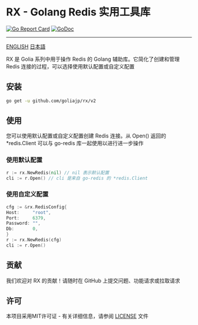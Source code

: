 # RX - Golang Redis 实用工具库

[![Go Report Card](https://goreportcard.com/badge/github.com/goliajp/rx)](https://goreportcard.com/report/github.com/goliajp/rx)
[![GoDoc](https://pkg.go.dev/badge/github.com/goliajp/rx)](https://pkg.go.dev/github.com/goliajp/rx)

---
[ENGLISH](README.md)
[日本語](README_JP.md)

RX 是 Golia 系列中用于操作 Redis 的 Golang 辅助库。它简化了创建和管理 Redis 连接的过程，可以选择使用默认配置或自定义配置

## 安装

```sh
go get -u github.com/goliajp/rx/v2
```

## 使用
您可以使用默认配置或自定义配置创建 Redis 连接。从 Open() 返回的 *redis.Client 可以与 go-redis 库一起使用以进行进一步操作

### 使用默认配置
```go
r := rx.NewRedis(nil) // nil 表示默认配置
cli := r.Open() // cli 是来自 go-redis 的 *redis.Client
```

### 使用自定义配置
```go
cfg := &rx.RedisConfig{
Host:     "root",
Port:     6379,
Password: "",
Db:       0,
}
r := rx.NewRedis(cfg)
cli := r.Open()
```

## 贡献
我们欢迎对 RX 的贡献！请随时在 GitHub 上提交问题、功能请求或拉取请求

## 许可
本项目采用MIT许可证 - 有关详细信息，请参阅 [LICENSE](LICENSE) 文件
